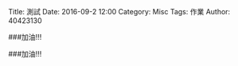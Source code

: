 Title: 測試
Date: 2016-09-2 12:00
Category: Misc
Tags: 作業
Author: 40423130


<!-- PELICAN_END_SUMMARY -->

###加油!!!


###加油!!!